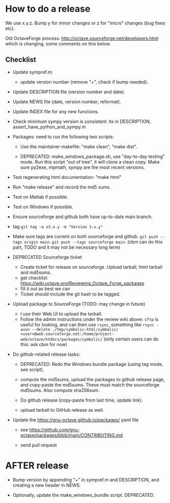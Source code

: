How to do a release
===================

We use x.y.z.  Bump y for minor changes or z for "micro" changes (bug
fixes etc).

Old OctaveForge process: http://octave.sourceforge.net/developers.html
which is changing, some comments on this below.


Checklist
---------

  * Update sympref.m:

      - update version number (remove "+", check if bump needed).

  * Update DESCRIPTION file (version number and date).

  * Update NEWS file (date, version number, reformat).

  * Update INDEX file for any new functions.

  * Check minimum sympy version is consistent: its in
    DESCRIPTION, assert_have_python_and_sympy.m

  * Packages: need to run the following two scripts:

      - Use the maintainer makefile: "make clean", "make dist".

      - DEPRECATED: make_windows_package.sh, use "day-to-day testing" mode.
        Run this script "out of tree", it will clone a clean copy.
        Make sure py2exe, mpmath, sympy are the most recent versions.

  * Test regenerating html documentation: "make html"

  * Run "make release" and record the md5 sums.

  * Test on Matlab if possible.

  * Test on Windows if possible.

  * Ensure sourceforge and github both have up-to-date main branch.

  * tag `git tag -a v3.x.y -m "Version 3.x.y"`

  * Make sure tags are current on both sourceforge and github.
    `git push --tags origin main`.
    `git push --tags sourceforge main`.
    (cbm can do this part, TODO and it may not be necessary long term)


  * DEPRECATED Sourceforge ticket
      - Create ticket for release on sourceforge.  Upload tarball, html
        tarball and md5sums.
      - get checklist https://wiki.octave.org/Reviewing_Octave_Forge_packages
      - fill it out as best we can
      - Ticket should include the git hash to be tagged.

  * Upload package to SourceForge (TODO: may change in future)

      - I use their Web UI to upload the tarball.
      - Follow the admin instructions under the review wiki above:
          `sftp` is useful for looking, and can then use `rsync`, something like
          `rsync -auvn --delete ./tmp/symbolic-html/symbolic/ <user>@web.sourceforge.net:/home/project-web/octave/htdocs/packages/symbolic/`
          (only certain users can do this: ask cbm for now)

  * Do github-related release tasks:

      - DEPRECATED: Redo the Windows bundle package (using tag mode, see script).

      - compute the md5sums, upload the packages to github release
        page, and copy-paste the md5sums.  These must match the
        sourceforge md5sums.  Also compute sha256sum.

      - Do github release (copy-paste from last time, update link).

      - upload tarball to GitHub release as well.

  * Update the https://gnu-octave.github.io/packages/ yaml file

      - see https://github.com/gnu-octave/packages/blob/main/CONTRIBUTING.md

      - send pull request


AFTER release
=============

  * Bump version by appending "+" in sympref.m and DESCRIPTION, and creating a new header in NEWS.

  * Optionally, update the make_windows_bundle script.  DEPRECATED.

